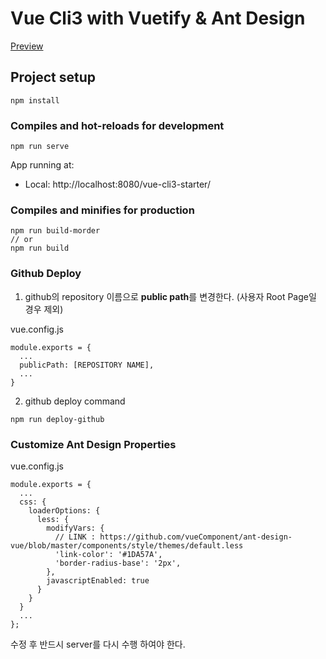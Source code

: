 # Vue Cli3 with Vuetify & Ant Design

[Preview](https://hyunwoo.io/vue-cli3-starter/)

## Project setup

```
npm install
```

### Compiles and hot-reloads for development

```
npm run serve
```

App running at:

- Local: http://localhost:8080/vue-cli3-starter/

### Compiles and minifies for production

```
npm run build-morder
// or
npm run build
```

### Github Deploy

1. github의 repository 이름으로 **public path**를 변경한다.
   (사용자 Root Page일 경우 제외)

vue.config.js

```
module.exports = {
  ...
  publicPath: [REPOSITORY NAME],
  ...
}
```

2. github deploy command

```
npm run deploy-github
```

### Customize Ant Design Properties

vue.config.js

```
module.exports = {
  ...
  css: {
    loaderOptions: {
      less: {
        modifyVars: {
          // LINK : https://github.com/vueComponent/ant-design-vue/blob/master/components/style/themes/default.less
          'link-color': '#1DA57A',
          'border-radius-base': '2px',
        },
        javascriptEnabled: true
      }
    }
  }
  ...
};
```

수정 후 반드시 server를 다시 수행 하여야 한다.
